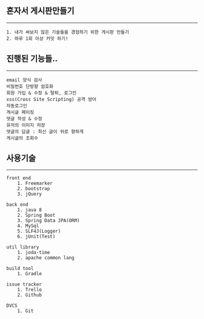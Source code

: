 ## 혼자서 게시판만들기
----
	1. 내가 써보지 않은 기술들을 경험하기 위한 게시판 만들기
	2. 하루 1회 이상 커밋 하기!

## 진행된 기능들..
----
	email 양식 검사
	비밀번호 단방향 암호화
	회원 가입 & 수정 & 탈퇴, 로그인
	xss(Cross Site Scripting) 공격 방어
	자동로그인
	게시글 페이징
	뎃글 작성 & 수정
	유저의 이미지 저장
	뎃글의 답글 : 최신 글이 위로 향하게 
	게시글의 조회수

## 사용기술
----
```
front end
	1. Freemarker
	2. bootstrap
	3. jQuery
```
```
back end
	1. java 8
	2. Spring Boot
	3. Spring Data JPA(ORM)
	4. MySql
	5. SLF4J(Logger)
	6. jUnit(Test)
```
```
util library
	1. joda-time
	2. apache common lang
```
```
build tool
	1. Gradle
```
```
issue tracker
	1. Trello
	2. Github
```
```
DVCS
	1. Git
```